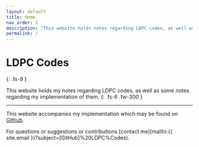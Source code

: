 ```yaml
---
layout: default
title: Home
nav_order: 1
description: "This website holds notes regarding LDPC codes, as well as notes regarding my implementation of them."
permalink: /
---
```


# LDPC Codes
{: .fs-9 }

This website holds my notes regarding LDPC codes, as well as some notes regarding my implementation of them.
{: .fs-6 .fw-300 }

---

This website accompanies my implementation which may be found on [Github](https://github.com/YairMZ/LDPC).

For questions or suggestions or contributions [contact me](mailto:{{ site.email }}?subject=[GitHub]%20LDPC%Codes).